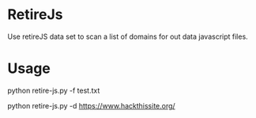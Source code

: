 # RetireJs
Use retireJS data set to scan a list of domains for out data javascript files.

# Usage

python retire-js.py -f test.txt

python retire-js.py -d https://www.hackthissite.org/
